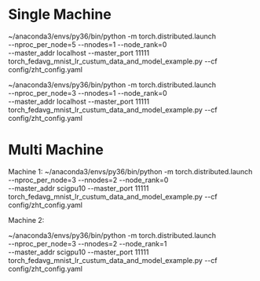 # Single Machine 
~/anaconda3/envs/py36/bin/python -m torch.distributed.launch \
    --nproc_per_node=5 --nnodes=1 --node_rank=0 \
    --master_addr localhost --master_port 11111 \
    torch_fedavg_mnist_lr_custum_data_and_model_example.py --cf config/zht_config.yaml



~/anaconda3/envs/py36/bin/python -m torch.distributed.launch \
    --nproc_per_node=3 --nnodes=1 --node_rank=0 \
    --master_addr localhost --master_port 11111 \
    torch_fedavg_mnist_lr_custum_data_and_model_example.py --cf config/zht_config.yaml



# Multi Machine 
Machine 1:
~/anaconda3/envs/py36/bin/python -m torch.distributed.launch \
    --nproc_per_node=3 --nnodes=2 --node_rank=0 \
    --master_addr scigpu10 --master_port 11111 \
    torch_fedavg_mnist_lr_custum_data_and_model_example.py --cf config/zht_config.yaml


Machine 2:

~/anaconda3/envs/py36/bin/python -m torch.distributed.launch \
    --nproc_per_node=3 --nnodes=2 --node_rank=1 \
    --master_addr scigpu10 --master_port 11111 \
    torch_fedavg_mnist_lr_custum_data_and_model_example.py --cf config/zht_config.yaml















